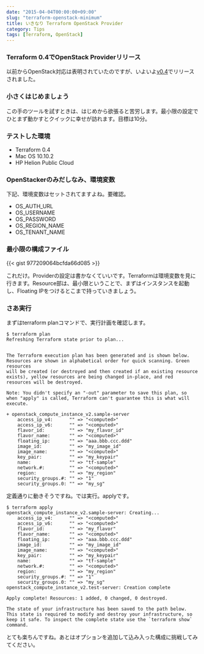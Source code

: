 ```yaml
---
date: "2015-04-04T00:00:00+09:00"
slug: "terraform-openstack-minimum"
title: いきなり Terraform OpenStack Provider
category: Tips
tags: [Terraform, OpenStack]
---
```

### Terraform 0.4でOpenStack Providerリリース
以前からOpenStack対応は表明されていたのですが、いよいよ[v0.4](https://hashicorp.com/blog/terraform-0-4.html)でリリースされました。

### 小さくはじめましょう
この手のツールを試すときは、はじめから欲張ると苦労します。最小限の設定でひとまず動かすとクイックに幸せが訪れます。目標は10分。

### テストした環境
* Terraform 0.4
* Mac OS 10.10.2
* HP Helion Public Cloud

### OpenStackerのみだしなみ、環境変数
下記、環境変数はセットされてますよね。要確認。  

* OS_AUTH_URL  
* OS_USERNAME  
* OS_PASSWORD  
* OS_REGION_NAME  
* OS_TENANT_NAME  

### 最小限の構成ファイル
{{< gist 977209064bcfda66d085 >}}

これだけ。Providerの設定は書かなくていいです。Terraformは環境変数を見に行きます。Resource部は、最小限ということで、まずはインスタンスを起動し、Floating IPをつけるとこまで持っていきましょう。

### さあ実行
まずはterraform planコマンドで、実行計画を確認します。

    $ terraform plan
    Refreshing Terraform state prior to plan...


    The Terraform execution plan has been generated and is shown below.
    Resources are shown in alphabetical order for quick scanning. Green resources
    will be created (or destroyed and then created if an existing resource exists), yellow resources are being changed in-place, and red resources will be destroyed.

    Note: You didn't specify an "-out" parameter to save this plan, so when "apply" is called, Terraform can't guarantee this is what will execute.

    + openstack_compute_instance_v2.sample-server
        access_ip_v4:      "" => "<computed>"
        access_ip_v6:      "" => "<computed>"
        flavor_id:         "" => "my_flavor_id"
        flavor_name:       "" => "<computed>"
        floating_ip:       "" => "aaa.bbb.ccc.ddd"
        image_id:          "" => "my_image_id"
        image_name:        "" => "<computed>"
        key_pair:          "" => "my_keypair"
        name:              "" => "tf-sample"
        network.#:         "" => "<computed>"
        region:            "" => "my_region"
        security_groups.#: "" => "1"
        security_groups.0: "" => "my_sg"

定義通りに動きそうですね。では実行。applyです。

    $ terraform apply  
    openstack_compute_instance_v2.sample-server: Creating...  
        access_ip_v4:      "" => "<computed>"  
        access_ip_v6:      "" => "<computed>"  
        flavor_id:         "" => "my_flavor"  
        flavor_name:       "" => "<computed>"  
        floating_ip:       "" => "aaa.bbb.ccc.ddd"  
        image_id:          "" => "my_image_id"  
        image_name:        "" => "<computed>"  
        key_pair:          "" => "my_keypair"  
        name:              "" => "tf-sample"  
        network.#:         "" => "<computed>"  
        region:            "" => "my_region"
        security_groups.#: "" => "1"
        security_groups.0: "" => "my_sg"
    openstack_compute_instance_v2.test-server: Creation complete

    Apply complete! Resources: 1 added, 0 changed, 0 destroyed.

    The state of your infrastructure has been saved to the path below. This state is required to modify and destroy your infrastructure, so keep it safe. To inspect the complete state use the `terraform show` command.


とても楽ちんですね。あとはオプションを追加して込み入った構成に挑戦してみてください。
